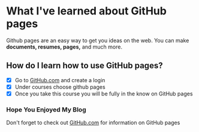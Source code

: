 # **What I've learned about GitHub pages**

Github pages are an easy way to get you ideas on the web. You can make **documents, resumes, pages,** and much more. 

## How do I learn how to use GitHub pages?

- [x] Go to [GitHub.com](https://github.com) and create a login
- [x] Under courses choose github pages
- [x] Once you take this course you will be fully in the know on GitHub pages

### Hope You Enjoyed My Blog
Don't forget to check out [GitHub.com](https://github.com) for information on GitHub pages
